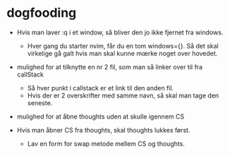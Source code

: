 # dogfooding

- Hvis man laver :q i et window, så bliver den jo ikke fjernet fra windows.
  - Hver gang du starter nvim, får du en tom windows={}. Så det skal virkelige gå galt hvis man skal kunne mœrke noget over hovedet.

- mulighed for at tilknytte en nr 2 fil, som man så linker over til fra callStack
  - Så hver punkt i callstack er et link til den anden fil.
  - Hvis der er 2 overskrifter med samme navn, så skal man tage den seneste.
- mulighed for at åbne thoughts uden at skulle igennem CS
- Hvis man åbner CS fra thoughts, skal thoughts lukkes først.
  - Lav en form for swap metode mellem CS og thoughts.
